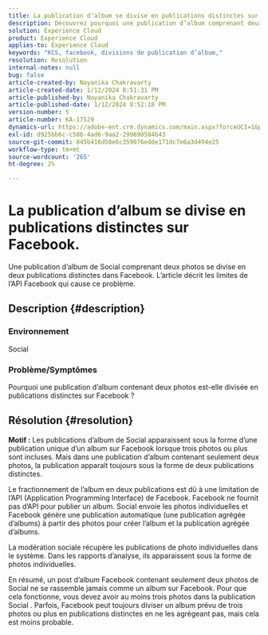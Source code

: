 ```yaml
---
title: La publication d’album se divise en publications distinctes sur Facebook.
description: Découvrez pourquoi une publication d’album comprenant deux photos se divise en publications distinctes sur Facebook. Cela est dû à une limitation de l’API de Facebook.
solution: Experience Cloud
product: Experience Cloud
applies-to: Experience Cloud
keywords: "KCS, facebook, divisions de publication d’album,"
resolution: Resolution
internal-notes: null
bug: false
article-created-by: Nayanika Chakravarty
article-created-date: 1/12/2024 8:51:31 PM
article-published-by: Nayanika Chakravarty
article-published-date: 1/12/2024 8:52:18 PM
version-number: 5
article-number: KA-17529
dynamics-url: https://adobe-ent.crm.dynamics.com/main.aspx?forceUCI=1&pagetype=entityrecord&etn=knowledgearticle&id=2dac1858-8cb1-ee11-a569-6045bd0063aa
exl-id: d925bb6c-c586-4ad6-9aa2-299690584b43
source-git-commit: 845b416d58e6c359076edde171dc7e6a3d494e25
workflow-type: tm+mt
source-wordcount: '265'
ht-degree: 2%

---
```


# La publication d’album se divise en publications distinctes sur Facebook.


Une publication d’album de Social comprenant deux photos se divise en deux publications distinctes dans Facebook. L’article décrit les limites de l’API Facebook qui cause ce problème.

## Description {#description}


### <b>Environnement</b>

Social

### <b>Problème/Symptômes</b>

Pourquoi une publication d’album contenant deux photos est-elle divisée en publications distinctes sur Facebook ?


## Résolution {#resolution}

<b>Motif :</b>
Les publications d’album de Social apparaissent sous la forme d’une publication unique d’un album sur Facebook lorsque trois photos ou plus sont incluses. Mais dans une publication d’album contenant seulement deux photos, la publication apparaît toujours sous la forme de deux publications distinctes.

Le fractionnement de l’album en deux publications est dû à une limitation de l’API (Application Programming Interface) de Facebook. Facebook ne fournit pas d’API pour publier un album. Social envoie les photos individuelles et Facebook génère une publication automatique (une publication agrégée d’albums) à partir des photos pour créer l’album et la publication agrégée d’albums.

La modération sociale récupère les publications de photo individuelles dans le système. Dans les rapports d’analyse, ils apparaissent sous la forme de photos individuelles.

En résumé, un post d’album Facebook contenant seulement deux photos de Social ne se rassemble jamais comme un album sur Facebook. Pour que cela fonctionne, vous devez avoir au moins trois photos dans la publication Social . Parfois, Facebook peut toujours diviser un album prévu de trois photos ou plus en publications distinctes en ne les agrégeant pas, mais cela est moins probable.
